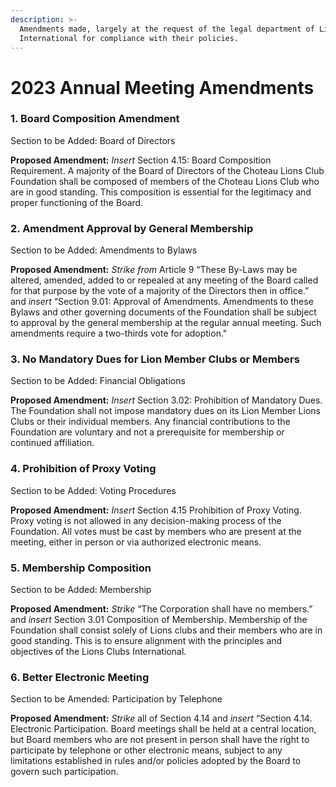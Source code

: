 ```yaml
---
description: >-
  Amendments made, largely at the request of the legal department of Lions
  International for compliance with their policies.
---
```


# 2023 Annual Meeting Amendments

### 1. Board Composition Amendment <a href="#_256ufqobpx09" id="_256ufqobpx09"></a>

Section to be Added: Board of Directors

**Proposed Amendment:** _Insert_ Section 4.15: Board Composition Requirement. A majority of the Board of Directors of the Choteau Lions Club Foundation shall be composed of members of the Choteau Lions Club who are in good standing. This composition is essential for the legitimacy and proper functioning of the Board.

### 2. Amendment Approval by General Membership <a href="#_p2r83z1nb9r4" id="_p2r83z1nb9r4"></a>

Section to be Added: Amendments to Bylaws

**Proposed Amendment:** _Strike from_ Article 9 “These By-Laws may be altered, amended, added to or repealed at any meeting of the Board called for that purpose by the vote of a majority of the Directors then in office.” and _insert_ “Section 9.01: Approval of Amendments. Amendments to these Bylaws and other governing documents of the Foundation shall be subject to approval by the general membership at the regular annual meeting. Such amendments require a two-thirds vote for adoption."

### 3. No Mandatory Dues for Lion Member Clubs or Members <a href="#_6fvmuxp15img" id="_6fvmuxp15img"></a>

Section to be Added: Financial Obligations

**Proposed Amendment:** _Insert_ Section 3.02: Prohibition of Mandatory Dues. The Foundation shall not impose mandatory dues on its Lion Member Lions Clubs or their individual members. Any financial contributions to the Foundation are voluntary and not a prerequisite for membership or continued affiliation.

### 4. Prohibition of Proxy Voting <a href="#_qsurhediyz74" id="_qsurhediyz74"></a>

Section to be Added: Voting Procedures

**Proposed Amendment:** _Insert_ Section 4.15 Prohibition of Proxy Voting. Proxy voting is not allowed in any decision-making process of the Foundation. All votes must be cast by members who are present at the meeting, either in person or via authorized electronic means.

### 5. Membership Composition <a href="#_ehek8jwvza0o" id="_ehek8jwvza0o"></a>

Section to be Added: Membership

**Proposed Amendment:** _Strike_ “The Corporation shall have no members.” and _insert_ Section 3.01 Composition of Membership. Membership of the Foundation shall consist solely of Lions clubs and their members who are in good standing. This is to ensure alignment with the principles and objectives of the Lions Clubs International.

### 6. Better Electronic Meeting

Section to be Amended: Participation by Telephone

**Proposed Amendment:** _Strike_ all of Section 4.14 and _insert_ “Section 4.14. Electronic Participation. Board meetings shall be held at a central location, but Board members who are not present in person shall have the right to participate by telephone or other electronic means, subject to any limitations established in rules and/or policies adopted by the Board to govern such participation.
